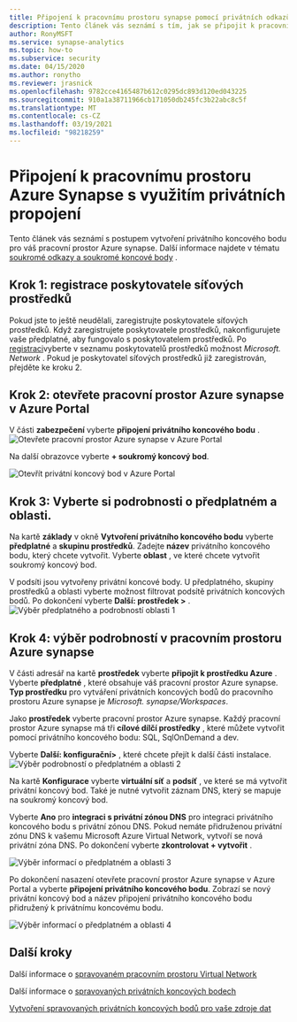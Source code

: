 ```yaml
---
title: Připojení k pracovnímu prostoru synapse pomocí privátních odkazů
description: Tento článek vás seznámí s tím, jak se připojit k pracovnímu prostoru Azure synapse pomocí privátních odkazů.
author: RonyMSFT
ms.service: synapse-analytics
ms.topic: how-to
ms.subservice: security
ms.date: 04/15/2020
ms.author: ronytho
ms.reviewer: jrasnick
ms.openlocfilehash: 9782cce4165487b612c0295dc893d120ed043225
ms.sourcegitcommit: 910a1a38711966cb171050db245fc3b22abc8c5f
ms.translationtype: MT
ms.contentlocale: cs-CZ
ms.lasthandoff: 03/19/2021
ms.locfileid: "98218259"
---
```

# <a name="connect-to-your-azure-synapse-workspace-using-private-links"></a>Připojení k pracovnímu prostoru Azure Synapse s využitím privátních propojení

Tento článek vás seznámí s postupem vytvoření privátního koncového bodu pro váš pracovní prostor Azure synapse. Další informace najdete v tématu [soukromé odkazy a soukromé koncové body](../../private-link/index.yml) .

## <a name="step-1-register-network-resource-provider"></a>Krok 1: registrace poskytovatele síťových prostředků

Pokud jste to ještě neudělali, zaregistrujte poskytovatele síťových prostředků. Když zaregistrujete poskytovatele prostředků, nakonfigurujete vaše předplatné, aby fungovalo s poskytovatelem prostředků. Po [registraci](../../azure-resource-manager/management/resource-providers-and-types.md)vyberte v seznamu poskytovatelů prostředků možnost *Microsoft. Network* . Pokud je poskytovatel síťových prostředků již zaregistrován, přejděte ke kroku 2.

## <a name="step-2-open-your-azure-synapse-workspace-in-azure-portal"></a>Krok 2: otevřete pracovní prostor Azure synapse v Azure Portal

V části **zabezpečení** vyberte **připojení privátního koncového bodu** . 
![Otevřete pracovní prostor Azure synapse v Azure Portal](./media/how-to-connect-to-workspace-with-private-links/private-endpoint-1.png)

Na další obrazovce vyberte **+ soukromý koncový bod**.

![Otevřít privátní koncový bod v Azure Portal](./media/how-to-connect-to-workspace-with-private-links/private-endpoint-1a.png)

## <a name="step-3-select-your-subscription-and-region-details"></a>Krok 3: Vyberte si podrobnosti o předplatném a oblasti.

Na kartě **základy** v okně **Vytvoření privátního koncového bodu** vyberte **předplatné** a **skupinu prostředků**. Zadejte **název** privátního koncového bodu, který chcete vytvořit. Vyberte **oblast** , ve které chcete vytvořit soukromý koncový bod.

V podsíti jsou vytvořeny privátní koncové body. U předplatného, skupiny prostředků a oblasti vyberte možnost filtrovat podsítě privátních koncových bodů. Po dokončení vyberte **Další: prostředek >** .
![Výběr předplatného a podrobností oblasti 1](./media/how-to-connect-to-workspace-with-private-links/private-endpoint-2.png)

## <a name="step-4-select-your-azure-synapse-workspace-details"></a>Krok 4: výběr podrobností v pracovním prostoru Azure synapse

V části adresář na kartě **prostředek** vyberte **připojit k prostředku Azure** . Vyberte **předplatné** , které obsahuje váš pracovní prostor Azure synapse. **Typ prostředku** pro vytváření privátních koncových bodů do pracovního prostoru Azure synapse je *Microsoft. synapse/Workspaces*.

Jako **prostředek** vyberte pracovní prostor Azure synapse. Každý pracovní prostor Azure synapse má tři **cílové dílčí prostředky** , které můžete vytvořit pomocí privátního koncového bodu: SQL, SqlOnDemand a dev.

Vyberte **Další: konfigurační>** , které chcete přejít k další části instalace.
![Výběr podrobností o předplatném a oblasti 2](./media/how-to-connect-to-workspace-with-private-links/private-endpoint-3.png)

Na kartě **Konfigurace** vyberte **virtuální síť** a **podsíť** , ve které se má vytvořit privátní koncový bod. Také je nutné vytvořit záznam DNS, který se mapuje na soukromý koncový bod.

Vyberte **Ano** pro **integraci s privátní zónou DNS** pro integraci privátního koncového bodu s privátní zónou DNS. Pokud nemáte přidruženou privátní zónu DNS k vašemu Microsoft Azure Virtual Network, vytvoří se nová privátní zóna DNS. Po dokončení vyberte **zkontrolovat + vytvořit** .

![Výběr informací o předplatném a oblasti 3](./media/how-to-connect-to-workspace-with-private-links/private-endpoint-4.png)

Po dokončení nasazení otevřete pracovní prostor Azure synapse v Azure Portal a vyberte **připojení privátního koncového bodu**. Zobrazí se nový privátní koncový bod a název připojení privátního koncového bodu přidružený k privátnímu koncovému bodu.

![Výběr informací o předplatném a oblasti 4](./media/how-to-connect-to-workspace-with-private-links/private-endpoint-5.png)

## <a name="next-steps"></a>Další kroky

Další informace o [spravovaném pracovním prostoru Virtual Network](./synapse-workspace-managed-vnet.md)

Další informace o [spravovaných privátních koncových bodech](./synapse-workspace-managed-private-endpoints.md)

[Vytvoření spravovaných privátních koncových bodů pro vaše zdroje dat](./how-to-create-managed-private-endpoints.md)